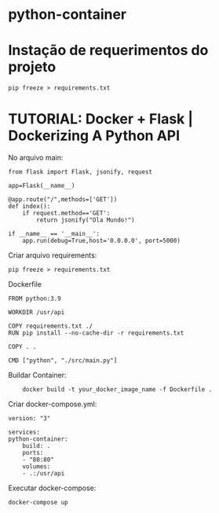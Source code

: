 # python-container

# Instação de requerimentos do projeto

    pip freeze > requirements.txt

# TUTORIAL: Docker + Flask | Dockerizing A Python API

No arquivo main:

    from flask import Flask, jsonify, request

    app=Flask(__name__)

    @app.route("/",methods=['GET'])
    def index():
        if request.method=='GET':
            return jsonify("Ola Mundo!")

    if __name__ == '__main__':
        app.run(debug=True,host='0.0.0.0', port=5000)

Criar arquivo requirements:

    pip freeze > requirements.txt

Dockerfile

    FROM python:3.9

    WORKDIR /usr/api

    COPY requirements.txt ./
    RUN pip install --no-cache-dir -r requirements.txt

    COPY . .

    CMD ["python", "./src/main.py"]

Buildar Container:

        docker build -t your_docker_image_name -f Dockerfile .

Criar docker-compose.yml:

    version: "3"

    services:
    python-container:
        build: .
        ports:
        - "80:80"
        volumes:
        - .:/usr/api

Executar docker-compose:

    docker-compose up
